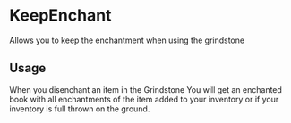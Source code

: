 # KeepEnchant
Allows you to keep the enchantment when using the grindstone
## Usage
When you disenchant an item in the Grindstone You will get an enchanted book with all enchantments of the item added to your inventory or if your inventory is full thrown on the ground.